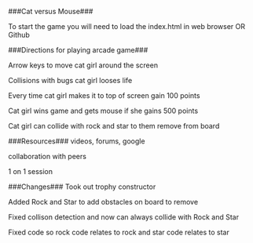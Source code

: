 ###Cat versus Mouse###

To start the game you will need to load the index.html in web browser
OR
Github


###Directions for playing arcade game###

Arrow keys to move cat girl around the screen

Collisions with bugs cat girl looses life

Every time cat girl makes it to top of screen gain 100 points

Cat girl wins game and gets mouse if she gains 500 points

Cat girl can collide with rock and star to them remove from board

###Resources###
videos, forums, google

collaboration with peers

1 on 1 session


###Changes###
Took out trophy constructor

Added Rock and Star to add obstacles on board to remove

Fixed collison detection and now can always collide with Rock and Star

Fixed code so rock code relates to rock and star code relates to star
